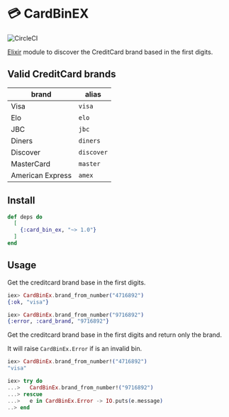 # :credit_card: CardBinEX

![CircleCI](https://circleci.com/gh/ingresse/card-bin-ex.svg?style=svg&circle-token=85d26c37066199b5453a20bc20b2fe994fc9cd34)

[Elixir](https://elixir-lang.org/) module to discover the CreditCard brand based in the first digits.


## Valid CreditCard brands

 | brand            | alias      |
 |------------------|------------|
 | Visa             | `visa`     |
 | Elo              | `elo`      |
 | JBC              | `jbc`      |
 | Diners           | `diners`   |
 | Discover         | `discover` |
 | MasterCard       | `master`   |
 | American Express | `amex`     |


## Install

```elixir
def deps do
  [
    {:card_bin_ex, "~> 1.0"}
  ]
end
```


## Usage

Get the creditcard brand base in the first digits.

```elixir
iex> CardBinEx.brand_from_number("4716892")
{:ok, "visa"}

iex> CardBinEx.brand_from_number("9716892")
{:error, :card_brand, "9716892"}
```

Get the creditcard brand base in the first digits and return only the brand.

It will raise `CardBinEx.Error` if is an invalid bin.

```elixir
iex> CardBinEx.brand_from_number!("4716892")
"visa"

iex> try do
...>   CardBinEx.brand_from_number!("9716892")
...> rescue
...>   e in CardBinEx.Error -> IO.puts(e.message)
..> end
```

